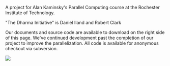 A project for Alan Kaminsky's Parallel Computing course at the Rochester Institute of Technology.

"The Dharma Initiative" is Daniel Iland and Robert Clark

Our documents and source code are available to download on the right side of this page. We've continued development past the completion of our project to improve the parallelization. All code is available for anonymous checkout via subversion.

<img src='http://imgs.xkcd.com/comics/travelling_salesman_problem.png'>